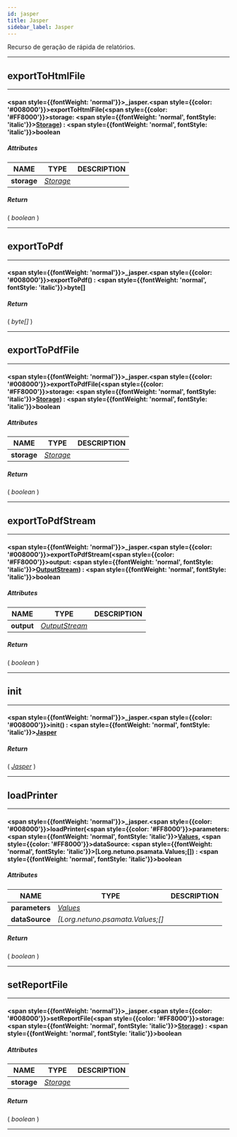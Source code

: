 ```yaml
---
id: jasper
title: Jasper
sidebar_label: Jasper
---
```


Recurso de geração de rápida de relatórios.

---

## exportToHtmlFile

---

#### <span style={{fontWeight: 'normal'}}>_jasper</span>.<span style={{color: '#008000'}}>exportToHtmlFile</span>(<span style={{color: '#FF8000'}}>storage</span>: <span style={{fontWeight: 'normal', fontStyle: 'italic'}}>[Storage](../resources/storage)</span>) : <span style={{fontWeight: 'normal', fontStyle: 'italic'}}>boolean</span>
##### Attributes

| NAME | TYPE | DESCRIPTION |
|---|---|---|
| **storage** | _[Storage](../resources/storage)_ |   |

##### Return

( _boolean_ )


---

## exportToPdf

---

#### <span style={{fontWeight: 'normal'}}>_jasper</span>.<span style={{color: '#008000'}}>exportToPdf</span>() : <span style={{fontWeight: 'normal', fontStyle: 'italic'}}>byte[]</span>
##### Return

( _byte[]_ )


---

## exportToPdfFile

---

#### <span style={{fontWeight: 'normal'}}>_jasper</span>.<span style={{color: '#008000'}}>exportToPdfFile</span>(<span style={{color: '#FF8000'}}>storage</span>: <span style={{fontWeight: 'normal', fontStyle: 'italic'}}>[Storage](../resources/storage)</span>) : <span style={{fontWeight: 'normal', fontStyle: 'italic'}}>boolean</span>
##### Attributes

| NAME | TYPE | DESCRIPTION |
|---|---|---|
| **storage** | _[Storage](../resources/storage)_ |   |

##### Return

( _boolean_ )


---

## exportToPdfStream

---

#### <span style={{fontWeight: 'normal'}}>_jasper</span>.<span style={{color: '#008000'}}>exportToPdfStream</span>(<span style={{color: '#FF8000'}}>output</span>: <span style={{fontWeight: 'normal', fontStyle: 'italic'}}>[OutputStream](../objects/OutputStream)</span>) : <span style={{fontWeight: 'normal', fontStyle: 'italic'}}>boolean</span>
##### Attributes

| NAME | TYPE | DESCRIPTION |
|---|---|---|
| **output** | _[OutputStream](../objects/OutputStream)_ |   |

##### Return

( _boolean_ )


---

## init

---

#### <span style={{fontWeight: 'normal'}}>_jasper</span>.<span style={{color: '#008000'}}>init</span>() : <span style={{fontWeight: 'normal', fontStyle: 'italic'}}>[Jasper](../resources/jasper)</span>
##### Return

( _[Jasper](../resources/jasper)_ )


---

## loadPrinter

---

#### <span style={{fontWeight: 'normal'}}>_jasper</span>.<span style={{color: '#008000'}}>loadPrinter</span>(<span style={{color: '#FF8000'}}>parameters</span>: <span style={{fontWeight: 'normal', fontStyle: 'italic'}}>[Values](../objects/Values)</span>, <span style={{color: '#FF8000'}}>dataSource</span>: <span style={{fontWeight: 'normal', fontStyle: 'italic'}}>[Lorg.netuno.psamata.Values;[]</span>) : <span style={{fontWeight: 'normal', fontStyle: 'italic'}}>boolean</span>
##### Attributes

| NAME | TYPE | DESCRIPTION |
|---|---|---|
| **parameters** | _[Values](../objects/Values)_ |   |
| **dataSource** | _[Lorg.netuno.psamata.Values;[]_ |   |

##### Return

( _boolean_ )


---

## setReportFile

---

#### <span style={{fontWeight: 'normal'}}>_jasper</span>.<span style={{color: '#008000'}}>setReportFile</span>(<span style={{color: '#FF8000'}}>storage</span>: <span style={{fontWeight: 'normal', fontStyle: 'italic'}}>[Storage](../resources/storage)</span>) : <span style={{fontWeight: 'normal', fontStyle: 'italic'}}>boolean</span>
##### Attributes

| NAME | TYPE | DESCRIPTION |
|---|---|---|
| **storage** | _[Storage](../resources/storage)_ |   |

##### Return

( _boolean_ )


---

